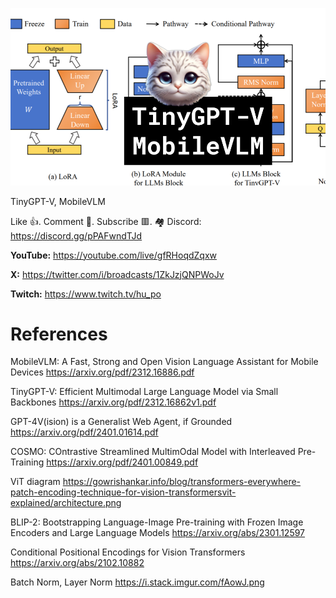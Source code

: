 ![](thumbnails/06.01.2024.png)

TinyGPT-V, MobileVLM

Like 👍. Comment 💬. Subscribe 🟥.
🏘 Discord: https://discord.gg/pPAFwndTJd

**YouTube:** https://youtube.com/live/gfRHoqdZqxw

**X:** https://twitter.com/i/broadcasts/1ZkJzjQNPWoJv

**Twitch:** https://www.twitch.tv/hu_po


# References

MobileVLM: A Fast, Strong and Open Vision Language Assistant for Mobile Devices
https://arxiv.org/pdf/2312.16886.pdf

TinyGPT-V: Efficient Multimodal Large Language Model via Small Backbones
https://arxiv.org/pdf/2312.16862v1.pdf

GPT-4V(ision) is a Generalist Web Agent, if Grounded
https://arxiv.org/pdf/2401.01614.pdf

COSMO: COntrastive Streamlined MultimOdal Model with Interleaved Pre-Training
https://arxiv.org/pdf/2401.00849.pdf

ViT diagram
https://gowrishankar.info/blog/transformers-everywhere-patch-encoding-technique-for-vision-transformersvit-explained/architecture.png

BLIP-2: Bootstrapping Language-Image Pre-training with Frozen Image Encoders and Large Language Models
https://arxiv.org/abs/2301.12597

Conditional Positional Encodings for Vision Transformers
https://arxiv.org/abs/2102.10882

Batch Norm, Layer Norm
https://i.stack.imgur.com/fAowJ.png
